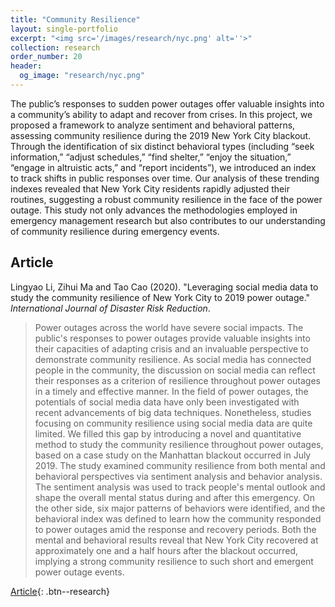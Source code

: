 ```yaml
---
title: "Community Resilience"
layout: single-portfolio
excerpt: "<img src='/images/research/nyc.png' alt=''>"
collection: research
order_number: 20
header: 
  og_image: "research/nyc.png"
---
```


The public’s responses to sudden power outages offer valuable insights into a community’s ability to adapt and recover from crises. In this project, we proposed a framework to analyze sentiment and behavioral patterns, assessing community resilience during the 2019 New York City blackout. Through the identification of six distinct behavioral types (including “seek information,” “adjust schedules,” “find shelter,” “enjoy the situation,” “engage in altruistic acts,” and “report incidents”), we introduced an index to track shifts in public responses over time. Our analysis of these trending indexes revealed that New York City residents rapidly adjusted their routines, suggesting a robust community resilience in the face of the power outage. This study not only advances the methodologies employed in emergency management research but also contributes to our understanding of community resilience during emergency events. 

## Article

Lingyao Li, Zihui Ma and Tao Cao (2020). "Leveraging social media data to study the community resilience of New York City to 2019 power outage." *International Journal of Disaster Risk Reduction*.

> Power outages across the world have severe social impacts. The public's responses to power outages provide valuable insights into their capacities of adapting crisis and an invaluable perspective to demonstrate community resilience. As social media has connected people in the community, the discussion on social media can reflect their responses as a criterion of resilience throughout power outages in a timely and effective manner. In the field of power outages, the potentials of social media data have only been investigated with recent advancements of big data techniques. Nonetheless, studies focusing on community resilience using social media data are quite limited. We filled this gap by introducing a novel and quantitative method to study the community resilience throughout power outages, based on a case study on the Manhattan blackout occurred in July 2019. The study examined community resilience from both mental and behavioral perspectives via sentiment analysis and behavior analysis. The sentiment analysis was used to track people's mental outlook and shape the overall mental status during and after this emergency. On the other side, six major patterns of behaviors were identified, and the behavioral index was defined to learn how the community responded to power outages amid the response and recovery periods. Both the mental and behavioral results reveal that New York City recovered at approximately one and a half hours after the blackout occurred, implying a strong community resilience to such short and emergent power outage events.

[Article](https://doi.org/10.1016/j.ijdrr.2020.101776){: .btn--research} 
